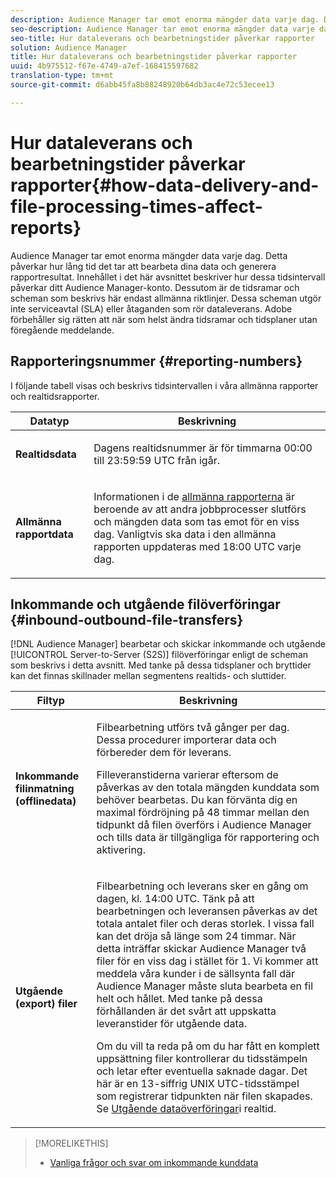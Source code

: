 ```yaml
---
description: Audience Manager tar emot enorma mängder data varje dag. Detta påverkar hur lång tid det tar att bearbeta dina data och generera rapportresultat. Innehållet i det här avsnittet beskriver hur dessa tidsintervall påverkar ditt Audience Manager-konto. Dessutom är de tidsramar och scheman som beskrivs här endast allmänna riktlinjer. Dessa scheman utgör inte serviceavtal (SLA) eller åtaganden som rör dataleverans. Adobe förbehåller sig rätten att när som helst ändra tidsramar och tidsplaner utan föregående meddelande.
seo-description: Audience Manager tar emot enorma mängder data varje dag. Detta påverkar hur lång tid det tar att bearbeta dina data och generera rapportresultat. Innehållet i det här avsnittet beskriver hur dessa tidsintervall påverkar ditt Audience Manager-konto. Dessutom är de tidsramar och scheman som beskrivs här endast allmänna riktlinjer. Dessa scheman utgör inte serviceavtal (SLA) eller åtaganden som rör dataleverans. Adobe förbehåller sig rätten att när som helst ändra tidsramar och tidsplaner utan föregående meddelande.
seo-title: Hur dataleverans och bearbetningstider påverkar rapporter
solution: Audience Manager
title: Hur dataleverans och bearbetningstider påverkar rapporter
uuid: 4b975512-f67e-4749-a7ef-168415597682
translation-type: tm+mt
source-git-commit: d6abb45fa8b88248920b64db3ac4e72c53ecee13

---
```



# Hur dataleverans och bearbetningstider påverkar rapporter{#how-data-delivery-and-file-processing-times-affect-reports}

Audience Manager tar emot enorma mängder data varje dag. Detta påverkar hur lång tid det tar att bearbeta dina data och generera rapportresultat. Innehållet i det här avsnittet beskriver hur dessa tidsintervall påverkar ditt Audience Manager-konto. Dessutom är de tidsramar och scheman som beskrivs här endast allmänna riktlinjer. Dessa scheman utgör inte serviceavtal (SLA) eller åtaganden som rör dataleverans. Adobe förbehåller sig rätten att när som helst ändra tidsramar och tidsplaner utan föregående meddelande.

## Rapporteringsnummer {#reporting-numbers}

<!-- 

c_reporting_file_transfer_timeframe.xml

 -->

I följande tabell visas och beskrivs tidsintervallen i våra allmänna rapporter och realtidsrapporter.

<table id="table_73AF95DF5D3A423894486444505D816A"> 
 <thead> 
  <tr> 
   <th colname="col1" class="entry"> Datatyp </th> 
   <th colname="col2" class="entry"> Beskrivning </th> 
  </tr> 
 </thead>
 <tbody> 
  <tr> 
   <td colname="col1"> <p> <b>Realtidsdata</b> </p> </td> 
   <td colname="col2"> <p> Dagens realtidsnummer är för timmarna 00:00 till 23:59:59 UTC från igår. </p> </td> 
  </tr> 
  <tr> 
   <td colname="col1"> <p> <b>Allmänna rapportdata</b> </p> </td> 
   <td colname="col2"> <p>Informationen i de <a href="../reporting/general-reports.md#general-reports-overview"> allmänna rapporterna</a> är beroende av att andra jobbprocesser slutförs och mängden data som tas emot för en viss dag. Vanligtvis ska data i den allmänna rapporten <span class="wintitle"></span> uppdateras med 18:00 UTC varje dag. </p> </td> 
  </tr> 
 </tbody> 
</table>

## Inkommande och utgående filöverföringar {#inbound-outbound-file-transfers}

[!DNL Audience Manager] bearbetar och skickar inkommande och utgående [!UICONTROL Server-to-Server (S2S)] filöverföringar enligt de scheman som beskrivs i detta avsnitt. Med tanke på dessa tidsplaner och bryttider kan det finnas skillnader mellan segmentens realtids- och sluttider.

<table id="table_303BEBA0756F46DDAA98D366A5304374"> 
 <thead> 
  <tr> 
   <th colname="col1" class="entry"> Filtyp </th> 
   <th colname="col2" class="entry"> Beskrivning </th> 
  </tr> 
 </thead>
 <tbody> 
  <tr> 
   <td colname="col1"> <p> <b>Inkommande filinmatning (offlinedata)</b> </p> </td> 
   <td colname="col2"> <p>Filbearbetning utförs två gånger per dag. Dessa procedurer importerar data och förbereder dem för leverans. </p> <p>Filleveranstiderna varierar eftersom de påverkas av den totala mängden kunddata som behöver bearbetas. Du kan förvänta dig en maximal fördröjning på 48 timmar mellan den tidpunkt då filen överförs i <span class="keyword"> Audience Manager</span> och tills data är tillgängliga för rapportering och aktivering. </p> </td> 
  </tr> 
  <tr> 
   <td colname="col1"> <p> <b>Utgående (export) filer</b> </p> </td> 
   <td colname="col2"> <p>Filbearbetning och leverans sker en gång om dagen, kl. 14:00 UTC. Tänk på att bearbetningen och leveransen påverkas av det totala antalet filer och deras storlek. I vissa fall kan det dröja så länge som 24 timmar. När detta inträffar skickar <span class="keyword"> Audience Manager</span> två filer för en viss dag i stället för 1. Vi kommer att meddela våra kunder i de sällsynta fall där <span class="keyword"> Audience Manager</span> måste sluta bearbeta en fil helt och hållet. Med tanke på dessa förhållanden är det svårt att uppskatta leveranstider för utgående data. </p> <p>Om du vill ta reda på om du har fått en komplett uppsättning filer kontrollerar du tidsstämpeln och letar efter eventuella saknade dagar. Det här är en 13-siffrig UNIX UTC-tidsstämpel som registrerar tidpunkten när filen skapades. Se <a href="../integration/receiving-audience-data/real-time-outbound-transfers/real-time-outbound-transfers.md"> Utgående dataöverföringar</a>i realtid. </p> </td> 
  </tr> 
 </tbody> 
</table>

>[!MORELIKETHIS]
>
>* [Vanliga frågor och svar om inkommande kunddata](../faq/faq-inbound-data-ingestion.md)


